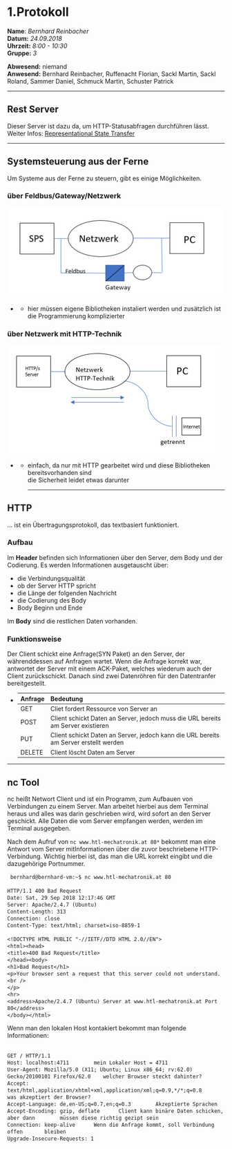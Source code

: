# 1.Protokoll  
  
  **Name**:  *Bernhard Reinbacher*  
  **Datum:** *24.09.2018*  
  **Uhrzeit:** *8:00 - 10:30*  
  **Gruppe:** *3*  
  
   
    
 **Abwesend:** niemand  
 **Anwesend:** Bernhard Reinbacher, Ruffenacht Florian, Sackl Martin, Sackl Roland, Sammer Daniel, Schmuck Martin, Schuster Patrick  
  
*********************************************************************************************************************************  
## Rest Server  
Dieser Server ist dazu da, um HTTP-Statusabfragen durchführen lässt. Weiter Infos: [Representational State Transfer](https://de.wikipedia.org/wiki/Representational_State_Transfer)
*********************************************************************************************************************************  
## Systemsteuerung aus der Ferne  
Um Systeme aus der Ferne zu steuern, gibt es einige Möglichkeiten.  
### über Feldbus/Gateway/Netzwerk  
![Netzwerk1](/reibem14/Netzwerk1.PNG)    
* * hier müssen eigene Bibliotheken instaliert werden und zusätzlich ist die Programmierung komplizierter  

### über Netzwerk mit HTTP-Technik   
![Netzwerk2](/reibem14/Netzwerk2.PNG)   
* *  einfach, da nur mit HTTP gearbeitet wird und diese Bibliotheken bereitsvorhanden sind  
     die Sicherheit leidet etwas darunter    
     *********************************************************************************************************************************   
## HTTP  
... ist ein Übertragungsprotokoll, das textbasiert funktioniert.  
### Aufbau  
Im **Header** befinden sich Informationen über den Server, dem Body und der Codierung. Es werden Informationen ausgetauscht über:   
* die Verbindungsqualität  
* ob der Server HTTP spricht  
* die Länge der folgenden Nachricht  
* die Codierung des Body  
* Body Beginn und Ende    
  
Im **Body** sind die restlichen Daten vorhanden.  
  
### Funktionsweise  
Der Client schickt eine Anfrage(SYN Paket) an den Server, der währenddessen auf Anfragen wartet. Wenn die Anfrage korrekt war, antwortet der Server mit einem ACK-Paket, welches wiederum auch der Client zurückschickt. Danach sind zwei Datenröhren für den Datentranfer bereitgestellt.  

* Anfrage | Bedeutung  
  ------- | ---------  
  GET | Cliet fordert Ressource von Server an  
  POST | Client schickt Daten an Server, jedoch muss die URL bereits am Server existieren  
  PUT | Client schickt Daten an Server, jedoch kann die URL bereits am Server erstellt werden  
  DELETE | Client löscht Daten am Server  
********************************************************************************************************************************  
## nc Tool  
nc heißt Networt Client und ist ein Programm, zum Aufbauen von Verbindungen zu einem Server. Man arbeitet hierbei aus dem Terminal heraus und alles was darin geschrieben wird, wird sofort an den Server geschickt. Alle Daten die vom Server empfangen werden, werden im Terminal ausgegeben.       
  
      
Nach dem Aufruf von `nc www.htl-mechatronik.at 80*` bekommt man eine Antwort vom Server mitInformationen über die zuvor beschriebene HTTP-Verbindung. Wichtig hierbei ist, das man die URL korrekt eingibt und die dazugehörige Portnummer.  
```
 bernhard@bernhard-vm:~$ nc www.htl-mechatronik.at 80

HTTP/1.1 400 Bad Request
Date: Sat, 29 Sep 2018 12:17:46 GMT
Server: Apache/2.4.7 (Ubuntu)
Content-Length: 313
Connection: close
Content-Type: text/html; charset=iso-8859-1

<!DOCTYPE HTML PUBLIC "-//IETF//DTD HTML 2.0//EN">
<html><head>
<title>400 Bad Request</title>
</head><body>
<h1>Bad Request</h1>
<p>Your browser sent a request that this server could not understand.<br />
</p>
<hr>
<address>Apache/2.4.7 (Ubuntu) Server at www.htl-mechatronik.at Port 80</address>
</body></html>
```  
  
Wenn man den lokalen Host kontakiert bekommt man folgende Informationen:  
```bernhard@bernhard-vm:~$ nc -l 4711

GET / HTTP/1.1
Host: localhost:4711		mein Lokaler Host = 4711
User-Agent: Mozilla/5.0 (X11; Ubuntu; Linux x86_64; rv:62.0) Gecko/20100101 Firefox/62.0	welcher Browser steckt dahinter?	
Accept: text/html,application/xhtml+xml,application/xml;q=0.9,*/*;q=0.8		was akzeptiert der Browser?
Accept-Language: de,en-US;q=0.7,en;q=0.3		Akzeptierte Sprachen
Accept-Encoding: gzip, deflate		Client kann binäre Daten schicken, aber dann 		müssen diese richtig gezipt sein
Connection: keep-alive		Wenn die Anfrage kommt, soll Verbindung offen 		bleiben
Upgrade-Insecure-Requests: 1  
```  




    


